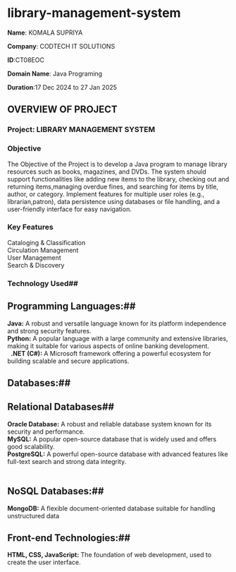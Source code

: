 # library-management-system
**Name**: KOMALA SUPRIYA

**Company**: CODTECH IT SOLUTIONS

**ID**:CT08EOC

**Domain Name**: Java Programing

**Duration**:17 Dec 2024 to 27 Jan 2025

## OVERVIEW OF PROJECT

### Project: LIBRARY MANAGEMENT SYSTEM
### Objective
The Objective of the Project is to develop a Java program to manage library resources such as books,
magazines, and DVDs. The system should support functionalities like adding new items to the library, 
checking out and returning items,managing overdue fines, and searching for items by title, author, or
category. Implement features for multiple user roles (e.g., librarian,patron), data persistence using
databases or file handling, and a user-friendly interface for easy navigation.
### Key Features
Cataloging & Classification<br>
Circulation Management<br>
User Management<br>
Search & Discovery<br>

### Technology Used##
## Programming Languages:##
**Java:** A robust and versatile language known for its platform independence and strong security features.  <br> 
**Python:** A popular language with a large community and extensive libraries, making it suitable for various aspects of online banking development. <br>  
**.NET (C#):** A Microsoft framework offering a powerful ecosystem for building scalable and secure applications.<br>
## Databases:##

## Relational Databases##
**Oracle Database:** A robust and reliable database system known for its security and performance.<br>
**MySQL:** A popular open-source database that is widely used and offers good scalability.<br> 
**PostgreSQL:** A powerful open-source database with advanced features like full-text search and strong data integrity.<br>   
## NoSQL Databases:##
**MongoDB:** A flexible document-oriented database suitable for handling unstructured data<br>
## Front-end Technologies:##
**HTML, CSS, JavaScript:** The foundation of web development, used to create the user interface.<br>
